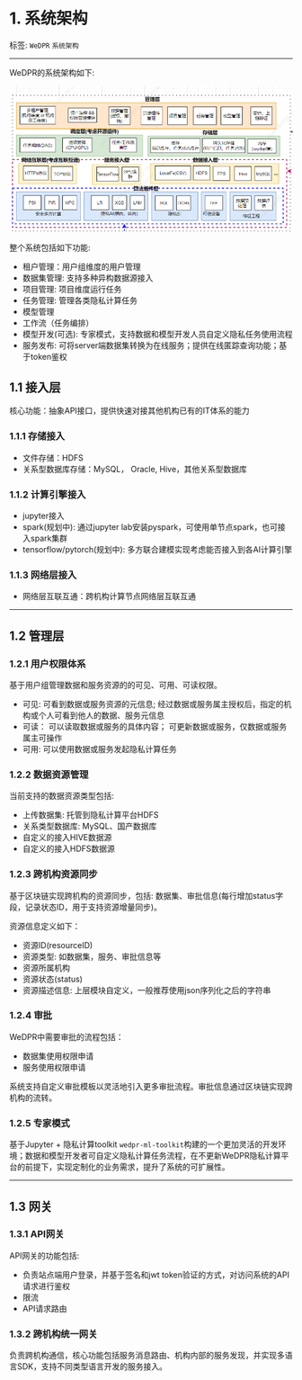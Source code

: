 # 1. 系统架构

标签: ``WeDPR`` ``系统架构``

----

WeDPR的系统架构如下:

![](../../images/design/wedpr_arch.png)

整个系统包括如下功能:
- 租户管理：用户组维度的用户管理 
- 数据集管理: 支持多种异构数据源接入
- 项目管理: 项目维度运行任务
- 任务管理: 管理各类隐私计算任务
- 模型管理
- 工作流（任务编排）
- 模型开发(可选): 专家模式，支持数据和模型开发人员自定义隐私任务使用流程
- 服务发布:  可将server端数据集转换为在线服务；提供在线匿踪查询功能；基于token鉴权


## 1.1 接入层

核心功能：抽象API接口，提供快速对接其他机构已有的IT体系的能力

### 1.1.1 存储接入

- 文件存储：HDFS
- 关系型数据库存储：MySQL， Oracle, Hive，其他关系型数据库

### 1.1.2 计算引擎接入

- jupyter接入
- spark(规划中): 通过jupyter lab安装pyspark，可使用单节点spark，也可接入spark集群
- tensorflow/pytorch(规划中):  多方联合建模实现考虑能否接入到各AI计算引擎


### 1.1.3 网络层接入

- 网络层互联互通：跨机构计算节点网络层互联互通

*******
## 1.2 管理层

### 1.2.1 用户权限体系

基于用户组管理数据和服务资源的的可见、可用、可读权限。

- 可见:  可看到数据或服务资源的元信息; 经过数据或服务属主授权后，指定的机构或个人可看到他人的数据、服务元信息
- 可读： 可以读取数据或服务的具体内容； 可更新数据或服务，仅数据或服务属主可操作
- 可用: 可以使用数据或服务发起隐私计算任务

### 1.2.2 数据资源管理

当前支持的数据资源类型包括:
- 上传数据集: 托管到隐私计算平台HDFS
- 关系类型数据库: MySQL、国产数据库
- 自定义的接入HIVE数据源
- 自定义的接入HDFS数据源

### 1.2.3 跨机构资源同步

基于区块链实现跨机构的资源同步，包括: 数据集、审批信息(每行增加status字段，记录状态ID，用于支持资源增量同步)。

资源信息定义如下： 
- 资源ID(resourceID)
- 资源类型: 如数据集，服务、审批信息等
- 资源所属机构
- 资源状态(status)
- 资源描述信息: 上层模块自定义，一般推荐使用json序列化之后的字符串

### 1.2.4 审批

WeDPR中需要审批的流程包括：
- 数据集使用权限申请
- 服务使用权限申请

系统支持自定义审批模板以灵活地引入更多审批流程。审批信息通过区块链实现跨机构的流转。

### 1.2.5 专家模式

基于Jupyter + 隐私计算toolkit `wedpr-ml-toolkit`构建的一个更加灵活的开发环境；数据和模型开发者可自定义隐私计算任务流程，在不更新WeDPR隐私计算平台的前提下，实现定制化的业务需求，提升了系统的可扩展性。

*******
## 1.3 网关

### 1.3.1 API网关

API网关的功能包括:
- 负责站点端用户登录，并基于签名和jwt token验证的方式，对访问系统的API请求进行鉴权
- 限流
- API请求路由

### 1.3.2 跨机构统一网关

负责跨机构通信，核心功能包括服务消息路由、机构内部的服务发现，并实现多语言SDK，支持不同类型语言开发的服务接入。